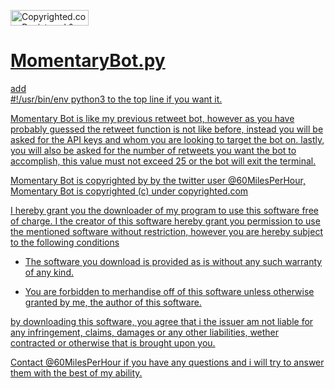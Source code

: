 <a class="copyrighted-badge" title="Copyrighted.com Registered &amp; Protected" target="_blank" href="https://www.copyrighted.com/work/tw3Gz3jjK5iYWsDj"><img alt="Copyrighted.com Registered &amp; Protected" border="0" width="125" height="25" srcset="https://static.copyrighted.com/badges/125x25/01_1_2x.png 2x" src="https://static.copyrighted.com/badges/125x25/01_1.png" />


# MomentaryBot.py

add  
#!/usr/bin/env python3 to the top line if you want it.

Momentary Bot is like my previous retweet bot, however as you have probably guessed the retweet function is not like before, 
instead you will be asked for the API keys and whom you are looking to target the bot on. 
lastly, you will also be asked for the number of retweets you want the bot to accomplish, 
this value must not exceed 25 or the bot will exit the terminal.

Momentary Bot is copyrighted by by the twitter user @60MilesPerHour, Momentary Bot is copyrighted (c) under copyrighted.com

I hereby grant you the downloader of my program to use this software free of
charge. I the creator of this software hereby grant you permission to use the mentioned
software without restriction, however you are hereby subject to the following conditions

- The software you download is provided as is without any such warranty of any kind.

- You are forbidden to merhandise off of this software unless otherwise granted by me, the author of this software.

by downloading this software, you agree that i the issuer am not liable for any infringement,
claims, damages or any other liabilities, wether contracted or otherwise that is brought upon you.

Contact @60MilesPerHour if you have any questions and i will try to answer them with the best of my ability.

